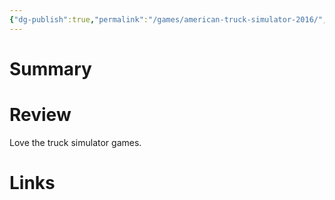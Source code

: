 ```yaml
---
{"dg-publish":true,"permalink":"/games/american-truck-simulator-2016/","tags":["streamed"],"created":"2024-07-05","updated":"2024-07-23"}
---
```



# Summary

# Review

Love the truck simulator games.

# Links
